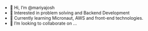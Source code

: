 - 👋 Hi, I’m @mariyajosh
- 👀 Interested in problem solving and Backend Development
- 🌱 Currently learning Micronaut, AWS and front-end technologies.
- 💞️ I’m looking to collaborate on ...

<!---
mariyajosh/mariyajosh is a ✨ special ✨ repository because its `README.md` (this file) appears on your GitHub profile.
You can click the Preview link to take a look at your changes.
--->
